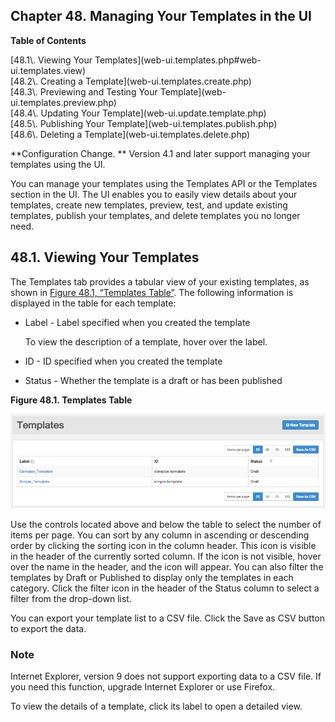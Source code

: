 ## Chapter 48. Managing Your Templates in the UI

**Table of Contents**

<dl class="toc">

<dt>[48.1\. Viewing Your Templates](web-ui.templates.php#web-ui.templates.view)</dt>

<dt>[48.2\. Creating a Template](web-ui.templates.create.php)</dt>

<dt>[48.3\. Previewing and Testing Your Template](web-ui.templates.preview.php)</dt>

<dt>[48.4\. Updating Your Template](web-ui.update.template.php)</dt>

<dt>[48.5\. Publishing Your Template](web-ui.templates.publish.php)</dt>

<dt>[48.6\. Deleting a Template](web-ui.templates.delete.php)</dt>

</dl>

<a class="indexterm" name="idp4664224"></a>

**Configuration Change. ** Version 4.1 and later support managing your templates using the UI.

You can manage your templates using the Templates API or the Templates section in the UI. The UI enables you to easily view details about your templates, create new templates, preview, test, and update existing templates, publish your templates, and delete templates you no longer need.

## 48.1. Viewing Your Templates

The Templates tab provides a tabular view of your existing templates, as shown in [Figure 48.1, “Templates Table”](web-ui.templates.php#figure_templates_list "Figure 48.1. Templates Table"). The following information is displayed in the table for each template:

*   Label - Label specified when you created the template

    To view the description of a template, hover over the label.

*   ID - ID specified when you created the template

*   Status - Whether the template is a draft or has been published

<a name="figure_templates_list"></a>

**Figure 48.1. Templates Table**

![Templates Table](images/templates_list.png)

Use the controls located above and below the table to select the number of items per page. You can sort by any column in ascending or descending order by clicking the sorting icon in the column header. This icon is visible in the header of the currently sorted column. If the icon is not visible, hover over the name in the header, and the icon will appear. You can also filter the templates by Draft or Published to display only the templates in each category. Click the filter icon in the header of the Status column to select a filter from the drop-down list.

You can export your template list to a CSV file. Click the Save as CSV button to export the data.

### Note

Internet Explorer, version 9 does not support exporting data to a CSV file. If you need this function, upgrade Internet Explorer or use Firefox.

To view the details of a template, click its label to open a detailed view.
